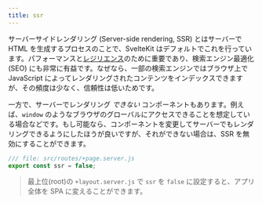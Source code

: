```yaml
---
title: ssr
---
```


サーバーサイドレンダリング (Server-side rendering, SSR) とはサーバーで HTML を生成するプロセスのことで、SvelteKit はデフォルトでこれを行っています。パフォーマンスと[レジリエンス](https://kryogenix.org/code/browser/everyonehasjs.html)のために重要であり、検索エンジン最適化 (SEO) にも非常に有益です。なぜなら、一部の検索エンジンではブラウザ上で JavaScript によってレンダリングされたコンテンツをインデックスできますが、その頻度は少なく、信頼性は低いためです。

一方で、サーバーでレンダリング _できない_ コンポーネントもあります。例えば、`window` のようなブラウザのグローバルにアクセスできることを想定している場合などです。もし可能なら、コンポーネントを変更してサーバーでもレンダリングできるようにしたほうが良いですが、それができない場合は、SSR を無効にすることができます。

```js
/// file: src/routes/+page.server.js
export const ssr = false;
```

> 最上位(root)の `+layout.server.js` で `ssr` を `false` に設定すると、アプリ全体を SPA に変えることができます。
